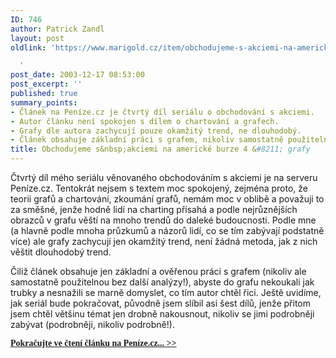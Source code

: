 ```yaml
---
ID: 746
author: Patrick Zandl
layout: post
oldlink: 'https://www.marigold.cz/item/obchodujeme-s-akciemi-na-americke-burze-4-grafy

  '
post_date: 2003-12-17 08:53:00
post_excerpt: ''
published: true
summary_points:
- Článek na Peníze.cz je čtvrtý díl seriálu o obchodování s akciemi.
- Autor článku není spokojen s dílem o chartování a grafech.
- Grafy dle autora zachycují pouze okamžitý trend, ne dlouhodobý.
- Článek obsahuje základní práci s grafem, nikoliv samostatně použitelnou.
title: Obchodujeme s&nbsp;akciemi na americké burze 4 &#8211; grafy
---
```


<p>
Čtvrtý díl mého seriálu věnovaného obchodováním s akciemi je na serveru Peníze.cz. Tentokrát nejsem s textem moc spokojený, zejména proto, že teorii grafů a chartování, zkoumání grafů, nemám moc v oblibě a považuji to za směšné, jenže hodně lidí na charting přísahá a podle nejrůznějších obrazců v grafu věští na mnoho trendů do daleké budoucnosti. Podle mne (a hlavně podle mnoha průzkumů a názorů lidí, co se tím zabývají podstatně více) ale grafy zachycují jen okamžitý trend, není žádná metoda, jak z nich věštit dlouhodobý trend. </p>

<p>
Čiliž článek obsahuje jen základní a ověřenou práci s grafem (nikoliv ale samostatně použitelnou bez další analýzy!), abyste do&#160;grafu nekoukali jak trubky a nesnažili se marně domyslet, co tím autor chtěl řici. Ještě uvidíme, jak seriál bude pokračovat, původně jsem slíbil asi šest dílů, jenže přitom jsem chtěl většinu témat jen drobně nakousnout, nikoliv se jimi podrobněji zabývat (podrobněji, nikoliv podrobně!). </p>
<FONT face=Times><A href="http://www.penize.cz/info/zpravy/zprava.asp?IDP=1&amp;NewsID=2623" target=_blank>
<p>
<FONT face=Times><STRONG>Pokračujte ve čtení článku na Peníze.cz... &gt;&gt;</STRONG></FONT></A></FONT></p>